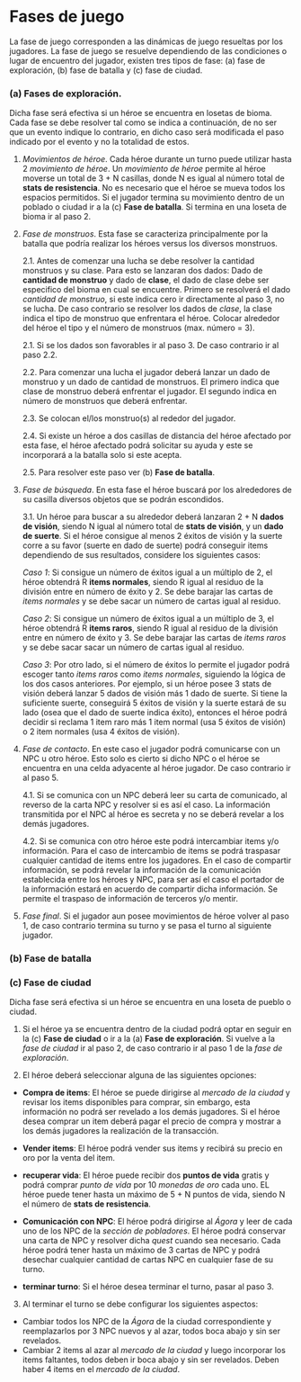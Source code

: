 # Fases de juego

La fase de juego corresponden a las dinámicas de juego resueltas por los jugadores. La fase de juego se resuelve dependiendo de las condiciones o lugar de encuentro del jugador, existen tres tipos de fase: (a) fase de exploración, (b) fase de batalla y (c) fase de ciudad.

### (a)	Fases de exploración.

Dicha fase será efectiva si un héroe se encuentra en losetas de bioma.
Cada fase se debe resolver tal como se indica a continuación, de no ser que un evento indique lo contrario, en dicho caso será modificada el paso indicado por el evento y no la totalidad de estos.

1. *Movimientos de héroe*. Cada héroe durante un turno puede utilizar hasta 2 *movimiento de héroe*. Un *movimiento de héroe* permite al héroe moverse un total de 3 + N casillas, donde N es igual al número total de **stats de resistencia**. No es necesario que el héroe se mueva todos los espacios permitidos. Si el jugador termina su movimiento dentro de un poblado o ciudad ir a la (c) **Fase de batalla**. Si termina en una loseta de bioma ir al paso 2.

2. *Fase de monstruos*. Esta fase se caracteriza principalmente por la batalla que podría realizar los héroes versus los diversos monstruos.

    2.1.  Antes de comenzar una lucha se debe resolver la cantidad monstruos y su clase. Para esto se lanzaran dos dados: Dado de **cantidad de monstruo** y dado de **clase**, el dado de clase debe ser especifico del bioma en cual se encuentre. Primero se resolverá el dado *cantidad de monstruo*, si este indica cero ir directamente al paso 3, no se lucha. De caso contrario se resolver los dados de *clase*, la clase indica el tipo de monstruo que enfrentara el héroe. Colocar alrededor del héroe el tipo y el número de monstruos (max. número = 3).

    2.1.	Si se los dados son favorables ir al paso 3. De caso contrario ir al paso 2.2.

    2.2.	Para comenzar una lucha el jugador deberá lanzar un dado de monstruo y un dado de cantidad de monstruos. El primero indica que clase de monstruo deberá enfrentar el jugador. El segundo indica en número de monstruos que deberá enfrentar.

    2.3.	Se colocan el/los monstruo(s) al rededor del jugador.

    2.4.	Si existe un héroe a dos casillas de distancia del héroe afectado por esta fase, el héroe afectado podrá solicitar su ayuda y este se incorporará a la batalla solo si este acepta.

    2.5.	Para resolver este paso ver (b) **Fase de batalla**.

3. *Fase de búsqueda*. En esta fase el héroe buscará por los alrededores de su casilla diversos objetos que se podrán escondidos.

    3.1. Un héroe para buscar a su alrededor deberá lanzaran 2 + N **dados de visión**, siendo N igual al número total de **stats de visión**, y un **dado de suerte**. Si el héroe consigue al menos 2 éxitos de visión y la suerte corre a su favor (suerte en dado de suerte) podrá conseguir items dependiendo de sus resultados, considere los siguientes casos:

    *Caso 1*:	Si consigue un número de éxitos igual a un múltiplo de 2, el héroe obtendrá R **items normales**, siendo R igual al residuo de la división entre en número de éxito y 2. Se debe barajar las cartas de *items normales* y se debe sacar un número de cartas igual al residuo.

    *Caso 2*:	Si consigue un número de éxitos igual a un múltiplo de 3, el héroe obtendrá R **items raros**, siendo R igual al residuo de la división entre en número de éxito y 3. Se debe barajar las cartas de *items raros* y se debe sacar sacar un número de cartas igual al residuo.

    *Caso 3*:	Por otro lado, si el número de éxitos lo permite el jugador podrá escoger tanto *items raros* como *items normales*, siguiendo la lógica de los dos casos anteriores. Por ejemplo, si un héroe posee 3 stats de visión deberá lanzar 5 dados de visión más 1 dado de suerte. Si tiene la suficiente suerte, conseguirá 5 éxitos de visión y la suerte estará de su lado (osea que el dado de suerte indica éxito), entonces el héroe podrá decidir si reclama 1 item raro más 1 item normal (usa 5 éxitos de visión) o 2 item normales (usa 4 éxitos de visión).

4. *Fase de contacto*. En este caso el jugador podrá comunicarse con un NPC u otro héroe. Esto solo es cierto si dicho NPC o el héroe se encuentra en una celda adyacente al héroe jugador. De caso contrario ir al paso 5.

    4.1.	Si se comunica con un NPC deberá leer su carta de comunicado, al reverso de la carta NPC y resolver si es así el caso. La información transmitida por el NPC al héroe es secreta y no se deberá revelar a los demás jugadores.

    4.2.	Si se comunica con otro héroe este podrá intercambiar items y/o información. Para el caso de intercambio de items se podrá traspasar cualquier cantidad de items entre los jugadores. En el caso de compartir información, se podrá revelar la información de la comunicación establecida entre los héroes y NPC, para ser así el caso el portador de la información estará en acuerdo de compartir dicha información. Se permite el traspaso de información de terceros y/o mentir.

5. *Fase final*. Si el jugador aun posee movimientos de héroe volver al paso 1, de caso contrario termina su turno y se pasa el turno al siguiente jugador.

### (b)	Fase de batalla

### (c)	Fase de ciudad

Dicha fase será efectiva si un héroe se encuentra en una loseta de pueblo o ciudad.

1. Si el héroe ya se encuentra dentro de la ciudad podrá optar en seguir en la (c) **Fase de ciudad** o ir a la (a) **Fase de exploración**. Si vuelve a la *fase de ciudad* ir al paso 2, de caso contrario ir al paso 1 de la *fase de exploración*.

2. El héroe deberá seleccionar alguna de las siguientes opciones:

  * **Compra de items**: El héroe se puede dirigirse al *mercado de la ciudad* y revisar los items disponibles para comprar, sin embargo, esta información no podrá ser revelado a los demás jugadores. Si el héroe desea comprar un item deberá pagar el precio de compra y mostrar a los demás jugadores la realización de la transacción.

  * **Vender items**: El héroe podrá vender sus items y recibirá su precio en oro por la venta del item.

  * **recuperar vida**: El héroe puede recibir dos **puntos de vida** gratis y podrá comprar *punto de vida* por 10 *monedas de oro* cada uno. EL héroe puede tener hasta un máximo de 5 + N puntos de vida, siendo N el número de **stats de resistencia**.

  * **Comunicación con NPC**: El héroe podrá dirigirse al *Ágora* y leer de cada uno de los NPC de la *sección de pobladores*. El héroe podrá conservar una carta de NPC y resolver dicha *quest* cuando sea necesario. Cada héroe podrá tener hasta un máximo de 3 cartas de NPC y podrá desechar cualquier cantidad de cartas NPC en cualquier fase de su turno.

  * **terminar turno**: Si el héroe desea terminar el turno, pasar al paso 3.

3. Al terminar el turno se debe configurar los siguientes aspectos:

  * Cambiar todos los NPC de la *Ágora* de la ciudad correspondiente y reemplazarlos por 3 NPC nuevos y al azar, todos boca abajo y sin ser revelados.
  * Cambiar 2 items al azar al *mercado de la ciudad* y luego incorporar los items faltantes, todos deben ir boca abajo y sin ser revelados. Deben haber 4 items en el *mercado de la ciudad*.
